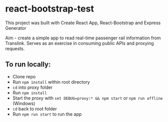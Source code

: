 # react-bootstrap-test

This project was built with Create React App, React-Bootstrap and Express Generator

Aim - create a simple app to read real-time passenger rail information from Translink. Serves as an exercise in consuming public APIs and proxying requests.

## To run locally:
- Clone repo
- Run `npm install` within root directory
- `cd` into proxy folder
- Run `npm install`
- Start the proxy with `set DEBUG=proxy:* && npm start` or `npm run offline` (Windows)
- `cd` back to root folder
- Run `npm run start` to run the app
